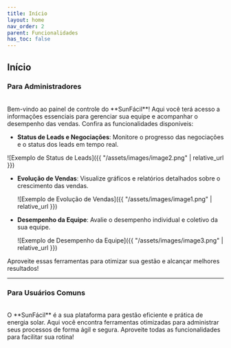 ```yaml
---
title: Início
layout: home
nav_order: 2
parent: Funcionalidades
has_toc: false
---
```


## Início 

### Para Administradores
<br>
Bem-vindo ao painel de controle do **SunFácil**! Aqui você terá acesso a informações essenciais para gerenciar sua equipe e acompanhar o desempenho das vendas. Confira as funcionalidades disponíveis:

- **Status de Leads e Negociações**: Monitore o progresso das negociações e o status dos leads em tempo real.

![Exemplo de Status de Leads]({{ "/assets/images/image2.png" | relative_url }})


- **Evolução de Vendas**: Visualize gráficos e relatórios detalhados sobre o crescimento das vendas.

  ![Exemplo de Evolução de Vendas]({{ "/assets/images/image1.png" | relative_url }})


- **Desempenho da Equipe**: Avalie o desempenho individual e coletivo da sua equipe.

  ![Exemplo de Desempenho da Equipe]({{ "/assets/images/image3.png" | relative_url }})


Aproveite essas ferramentas para otimizar sua gestão e alcançar melhores resultados!

---

### Para Usuários Comuns
<br>
O **SunFácil** é a sua plataforma para gestão eficiente e prática de energia solar. Aqui você encontra ferramentas otimizadas para administrar seus processos de forma ágil e segura. Aproveite todas as funcionalidades para facilitar sua rotina!
 
